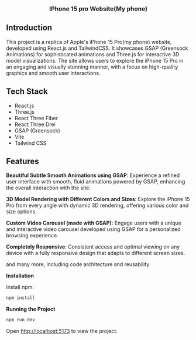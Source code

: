 <div align="center">
  <h3 align="center">IPhone 15 pro Website(My phone)</h3>
</div>

## <a name="introduction">Introduction</a>

This project is a replica of Apple's iPhone 15 Pro(my phone) website, developed using React.js and TailwindCSS. It showcases GSAP (Greensock Animations) for sophisticated animations and Three.js for interactive 3D model visualizations. The site allows users to explore the iPhone 15 Pro in an engaging and visually stunning manner, with a focus on high-quality graphics and smooth user interactions.

## <a name="tech-stack">Tech Stack</a>

- React.js
- Three.js
- React Three Fiber
- React Three Drei
- GSAP (Greensock)
- Vite
- Tailwind CSS

## <a name="features">Features</a>

**Beautiful Subtle Smooth Animations using GSAP**: Experience a refined user interface with smooth, fluid animations powered by GSAP, enhancing the overall interaction with the site.

**3D Model Rendering with Different Colors and Sizes**: Explore the iPhone 15 Pro from every angle with dynamic 3D rendering, offering various color and size options.

**Custom Video Carousel (made with GSAP)**: Engage users with a unique and interactive video carousel developed using GSAP for a personalized browsing experience.

**Completely Responsive**: Consistent access and optimal viewing on any device with a fully responsive design that adapts to different screen sizes.

and many more, including code architecture and reusability 

**Installation**

Install npm:

```bash
npm install
```

**Running the Project**

```bash
npm run dev
```

Open [http://localhost:5173](http://localhost:5173) to view the project.

